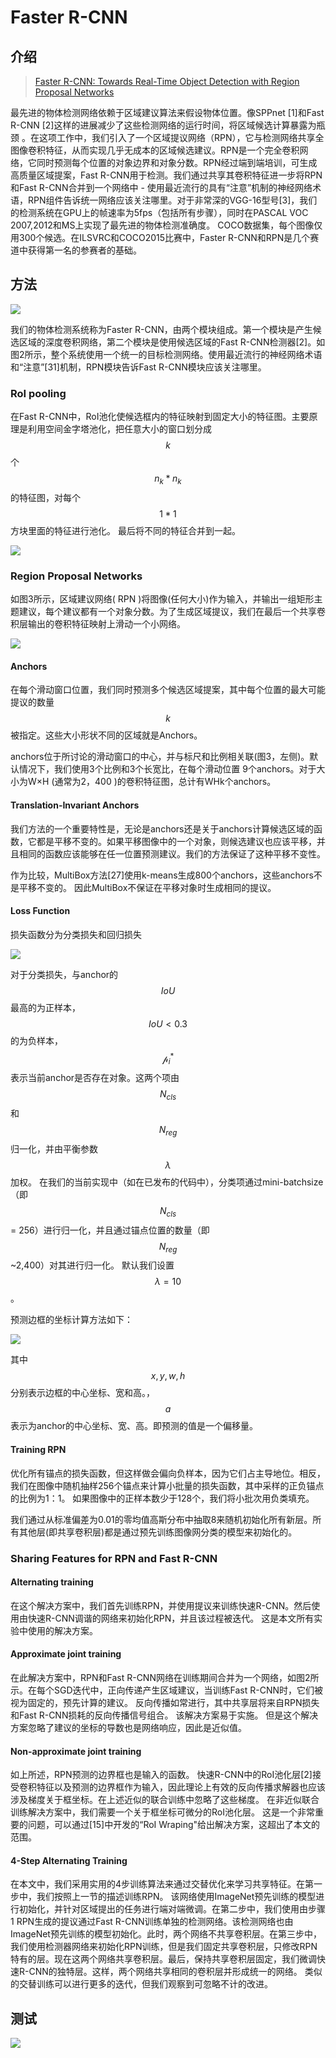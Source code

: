 # Faster R-CNN

## 介绍

> [Faster R-CNN: Towards Real-Time Object Detection with Region Proposal Networks](https://arxiv.org/pdf/1506.01497.pdf)

最先进的物体检测网络依赖于区域建议算法来假设物体位置。像SPPnet \[1\]和Fast R-CNN \[2\]这样的进展减少了这些检测网络的运行时间，将区域候选计算暴露为瓶颈 。在这项工作中，我们引入了一个区域提议网络（RPN），它与检测网络共享全图像卷积特征，从而实现几乎无成本的区域候选建议。RPN是一个完全卷积网络，它同时预测每个位置的对象边界和对象分数。RPN经过端到端培训，可生成高质量区域提案，Fast R-CNN用于检测。我们通过共享其卷积特征进一步将RPN和Fast R-CNN合并到一个网络中 - 使用最近流行的具有“注意”机制的神经网络术语，RPN组件告诉统一网络应该关注哪里。对于非常深的VGG-16型号\[3\]，我们的检测系统在GPU上的帧速率为5fps（包括所有步骤），同时在PASCAL VOC 2007,2012和MS上实现了最先进的物体检测准确度。 COCO数据集，每个图像仅用300个候选。在ILSVRC和COCO2015比赛中，Faster R-CNN和RPN是几个赛道中获得第一名的参赛者的基础。

## 方法

![](../../.gitbook/assets/image%20%28116%29.png)

我们的物体检测系统称为Faster R-CNN，由两个模块组成。第一个模块是产生候选区域的深度卷积网络，第二个模块是使用候选区域的Fast R-CNN检测器\[2\]。如图2所示，整个系统使用一个统一的目标检测网络。使用最近流行的神经网络术语和“注意”\[31\]机制，RPN模块告诉Fast R-CNN模块应该关注哪里。

### RoI pooling

在Fast R-CNN中，RoI池化使候选框内的特征映射到固定大小的特征图。主要原理是利用空间金字塔池化，把任意大小的窗口划分成 $$k$$ 个 $$n_k*n_k$$的特征图，对每个 $$1*1$$ 方块里面的特征进行池化。 最后将不同的特征合并到一起。

![](../../.gitbook/assets/image%20%2889%29.png)

### Region Proposal Networks

如图3所示，区域建议网络\( RPN \)将图像\(任何大小\)作为输入，并输出一组矩形主题建议，每个建议都有一个对象分数。为了生成区域提议，我们在最后一个共享卷积层输出的卷积特征映射上滑动一个小网络。

![](../../.gitbook/assets/image%20%2828%29.png)

#### Anchors

在每个滑动窗口位置，我们同时预测多个候选区域提案，其中每个位置的最大可能提议的数量 $$k$$ 被指定。这些大小形状不同的区域就是Anchors。

anchors位于所讨论的滑动窗口的中心，并与标尺和比例相关联\(图3，左侧\)。默认情况下，我们使用3个比例和3个长宽比，在每个滑动位置 9个anchors。对于大小为W×H \(通常为2，400 \)的卷积特征图，总计有WHk个anchors。

#### Translation-Invariant Anchors

我们方法的一个重要特性是，无论是anchors还是关于anchors计算候选区域的函数，它都是平移不变的。如果平移图像中的一个对象，则候选建议也应该平移，并且相同的函数应该能够在任一位置预测建议。我们的方法保证了这种平移不变性。

作为比较，MultiBox方法\[27\]使用k-means生成800个anchors，这些anchors不是平移不变的。 因此MultiBox不保证在平移对象时生成相同的提议。

#### Loss Function

损失函数分为分类损失和回归损失

![](../../.gitbook/assets/image%20%28122%29.png)

对于分类损失，与anchor的 $$IoU$$ 最高的为正样本， $$IoU<0.3$$ 的为负样本， $$\mathcal{p}_{i}^{*}$$ 表示当前anchor是否存在对象。这两个项由 $$N_{cls}$$ 和 $$N_{reg}$$ 归一化，并由平衡参数 $$λ$$ 加权。 在我们的当前实现中（如在已发布的代码中），分类项通过mini-batchsize（即$$N_{cls}$$ = 256）进行归一化，并且通过锚点位置的数量（即$$N_{reg}$$~2,400）对其进行归一化。 默认我们设置 $$λ= 10$$ 。

预测边框的坐标计算方法如下：

![](../../.gitbook/assets/image%20%28121%29.png)

其中$$x, y, w, h$$ 分别表示边框的中心坐标、宽和高。，$$a$$ 表示为anchor的中心坐标、宽、高。即预测的值是一个偏移量。

#### Training RPN

优化所有锚点的损失函数，但这样做会偏向负样本，因为它们占主导地位。相反，我们在图像中随机抽样256个锚点来计算小批量的损失函数，其中采样的正负锚点的比例为1：1。 如果图像中的正样本数少于128个，我们将小批次用负类填充。

我们通过从标准偏差为0.01的零均值高斯分布中抽取8来随机初始化所有新层。所有其他层\(即共享卷积层\)都是通过预先训练图像网分类的模型来初始化的。

### Sharing Features for RPN and Fast R-CNN

#### Alternating training

在这个解决方案中，我们首先训练RPN，并使用提议来训练快速R-CNN。然后使用由快速R-CNN调谐的网络来初始化RPN，并且该过程被迭代。 这是本文所有实验中使用的解决方案。

#### Approximate joint training

在此解决方案中，RPN和Fast R-CNN网络在训练期间合并为一个网络，如图2所示。在每个SGD迭代中，正向传递产生区域建议，当训练Fast R-CNN时，它们被视为固定的，预先计算的建议。  反向传播如常进行，其中共享层将来自RPN损失和Fast R-CNN损耗的反向传播信号组合。 该解决方案易于实施。 但是这个解决方案忽略了建议的坐标的导数也是网络响应，因此是近似值。

#### Non-approximate joint training

如上所述，RPN预测的边界框也是输入的函数。 快速R-CNN中的RoI池化层\[2\]接受卷积特征以及预测的边界框作为输入，因此理论上有效的反向传播求解器也应该涉及梯度关于框坐标。在上述近似的联合训练中忽略了这些梯度。 在非近似联合训练解决方案中，我们需要一个关于框坐标可微分的RoI池化层。 这是一个非常重要的问题，可以通过\[15\]中开发的“RoI Wraping"给出解决方案，这超出了本文的范围。

#### 4-Step Alternating Training

在本文中，我们采用实用的4步训练算法来通过交替优化来学习共享特征。在第一步中，我们按照上一节的描述训练RPN。 该网络使用ImageNet预先训练的模型进行初始化，并针对区域提出的任务进行端对端微调。在第二步中，我们使用由步骤1 RPN生成的提议通过Fast R-CNN训练单独的检测网络。该检测网络也由ImageNet预先训练的模型初始化。此时，两个网络不共享卷积层。在第三步中，我们使用检测器网络来初始化RPN训练，但是我们固定共享卷积层，只修改RPN特有的层。现在这两个网络共享卷积层。最后，保持共享卷积层固定，我们微调快速R-CNN的独特层。这样，两个网络共享相同的卷积层并形成统一的网络。 类似的交替训练可以进行更多的迭代，但我们观察到可忽略不计的改进。

## 测试

![](../../.gitbook/assets/image%20%28109%29.png)







